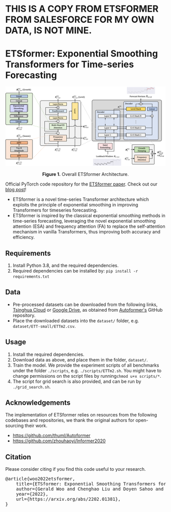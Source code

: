 # THIS IS A COPY FROM ETSFORMER FROM SALESFORCE FOR MY OWN DATA, IS NOT MINE.

# ETSformer: Exponential Smoothing Transformers for Time-series Forecasting

<p align="center">
<img src=".\pics\etsformer.png" width = "700" alt="" align=center />
<br><br>
<b>Figure 1.</b> Overall ETSformer Architecture.
</p>

Official PyTorch code repository for the [ETSformer paper](https://arxiv.org/abs/2202.01381). Check out our [blog post](https://blog.salesforceairesearch.com/etsformer-time-series-forecasting/)!

* ETSformer is a novel time-series Transformer architecture which exploits the principle of exponential smoothing in improving
Transformers for timeseries forecasting.
* ETSformer is inspired by the classical exponential smoothing methods in
time-series forecasting, leveraging the novel exponential smoothing attention (ESA) and frequency attention (FA) to
replace the self-attention mechanism in vanilla Transformers, thus improving both accuracy and efficiency.

## Requirements

1. Install Python 3.8, and the required dependencies.
2. Required dependencies can be installed by: ```pip install -r requirements.txt```

## Data

* Pre-processed datasets can be downloaded from the following
  links, [Tsinghua Cloud](https://cloud.tsinghua.edu.cn/d/e1ccfff39ad541908bae/)
  or [Google Drive](https://drive.google.com/drive/folders/1ZOYpTUa82_jCcxIdTmyr0LXQfvaM9vIy?usp=sharing), as obtained
  from [Autoformer's](https://github.com/thuml/Autoformer) GitHub repository.
* Place the downloaded datasets into the `dataset/` folder, e.g. `dataset/ETT-small/ETTm2.csv`.

## Usage

1. Install the required dependencies.
2. Download data as above, and place them in the folder, `dataset/`.
3. Train the model. We provide the experiment scripts of all benchmarks under the folder `./scripts`,
   e.g. `./scripts/ETTm2.sh`. You might have to change permissions on the script files by running`chmod u+x scripts/*`.
4. The script for grid search is also provided, and can be run by `./grid_search.sh`.

## Acknowledgements

The implementation of ETSformer relies on resources from the following codebases and repositories, we thank the original
authors for open-sourcing their work.

* https://github.com/thuml/Autoformer
* https://github.com/zhouhaoyi/Informer2020

## Citation

Please consider citing if you find this code useful to your research.
<pre>@article{woo2022etsformer,
    title={ETSformer: Exponential Smoothing Transformers for Time-series Forecasting},
    author={Gerald Woo and Chenghao Liu and Doyen Sahoo and Akshat Kumar and Steven C. H. Hoi},
    year={2022},
    url={https://arxiv.org/abs/2202.01381},
}</pre>

